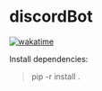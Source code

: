 # discordBot

[![wakatime](https://wakatime.com/badge/github/BonHowi/discordBot.svg)](https://wakatime.com/badge/github/BonHowi/discordBot)


 
Install dependencies:
> pip -r install .

